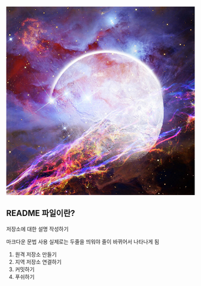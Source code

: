 ![프로필 이미지](./beautiful-outer-space-galaxy-composite-image-elements-of-this-matthew-gibson.jpg)
## README 파일이란?

저장소에 대한 설명 작성하기

마크다운 문법 사용
실제로는 두줄을 띄워야 줄이 바뀌어서 나타나게 됨
1. 원격 저장소 만들기
2. 지역 저장소 연결하기
3. 커밋하기
4. 푸쉬하기
